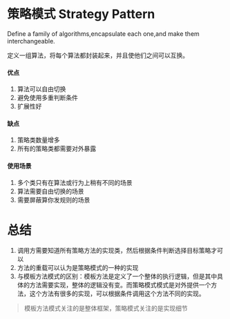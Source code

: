 # 策略模式 Strategy Pattern

Define a family of algorithms,encapsulate each one,and make them interchangeable.

定义一组算法，将每个算法都封装起来，并且使他们之间可以互换。

#### 优点
1. 算法可以自由切换
2. 避免使用多重判断条件
3. 扩展性好

#### 缺点
1. 策略类数量增多
2. 所有的策略类都需要对外暴露
#### 使用场景
1. 多个类只有在算法或行为上稍有不同的场景
2. 算法需要自由切换的场景
3. 需要屏蔽算你发规则的场景

# 总结
1. 调用方需要知道所有策略方法的实现类，然后根据条件判断选择目标策略才可以
2. 方法的重载可以认为是策略模式的一种的实现
3. 与模板方法模式的区别：模板方法是定义了一个整体的执行逻辑，但是其中具体的方法需要实现，整体的逻辑没有变。而策略模式模式是对外提供一个方法，这个方法有很多的实现，可以根据条件调用这个方法不同的实现。
> 模板方法模式关注的是整体框架，策略模式关注的是实现细节
